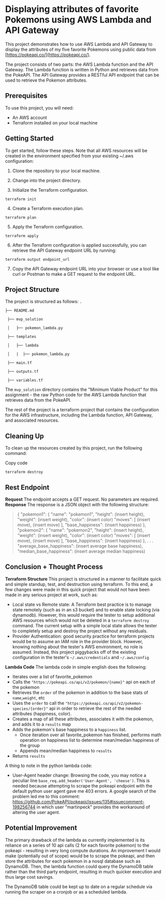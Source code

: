 
# Displaying attributes of favorite Pokemons using AWS Lambda and API Gateway

This project demonstrates how to use AWS Lambda and API Gateway to display the attributes of my five favorite Pokemons using public data from [https://pokeapi.co/](https://pokeapi.co/).

The project consists of two parts: the AWS Lambda function and the API Gateway. The Lambda function is written in Python and retrieves data from the PokeAPI. The API Gateway provides a RESTful API endpoint that can be used to retrieve the Pokemon attributes.

## Prerequisites

To use this project, you will need:

-   An AWS account
-   Terraform installed on your local machine

## Getting Started

To get started, follow these steps. Note that all AWS resources will be created in the environment specified from your existing ~/.aws configuration:

1.  Clone the repository to your local machine.
    
2.  Change into the project directory.
    
3.  Initialize the Terraform configuration.

`terraform init` 

4.  Create a Terraform execution plan.

`terraform plan` 

5.  Apply the Terraform configuration.

`terraform apply` 

6.  After the Terraform configuration is applied successfully, you can retrieve the API Gateway endpoint URL by running:

`terraform output endpoint_url` 

7.  Copy the API Gateway endpoint URL into your browser or use a tool like curl or Postman to make a GET request to the endpoint URL.

## Project Structure

The project is structured as follows:
`.` 

` ├── README.md ` 

` ├── mvp_solution`

 ` │   ├── pokemon_lambda.py` 
 
 ` ├── templates`
 
 ` │   ├── lambda`
 
 ` │   |  ├── pokemon_lambda.py`
 
` ├── main.tf` 

` ├── outputs.tf` 

` ├── variables.tf` 

The `mvp_solution` directory contains the "Minimum Viable Product" for this assignment - the raw Python code for the AWS Lambda function that retrieves data from the PokeAPI.

The rest of the project is a terraform project that contains the configuration for the AWS infrastructure, including the Lambda function, API Gateway, and associated resources.

## Cleaning Up

To clean up the resources created by this project, run the following command:

Copy code

`terraform destroy` 

## Rest Endpoint

**Request**
The endpoint accepts a GET request. No parameters are required.
**Response**
The response is a JSON object with the following structure:

> {
  "pokemon1": {
    "name": "pokemon1",
    "height": (insert height),
    "weight": (insert weight),
    "color": (insert color)
    "moves": [
      (insert move),
      (insert move)
    ],
    "base_happiness": (insert happiness)
  },
  "pokemon2": {
    "name": "pokemon2",
    "height": (insert height),
    "weight": (insert weight),
    "color": (insert color)
    "moves": [
      (insert move),
      (insert move)
    ],
    "base_happiness": (insert happiness)
  },
  .
  .
  .
  "average_base_happiness": (insert average base happiness),
  "median_base_happiness": (insert average median happiness)


## Conclusion + Thought Process

**Terraform Structure**
This project is structured in a manner to facilitate quick and simple standup, test, and destruction using terraform. To this end, a few changes were made in this quick project that would not have been made in any serious project at work, such as:

- Local state vs Remote state: A Terraform best practice is to manage state remotely (such as in an s3 bucket) and to enable state locking (via dynamodb). However, this would require the tester to setup additional AWS resources which would not be deleted in a `terraform destroy` command. The current setup with a simple local state allows the tester to completely setup and destroy the project without any residuals.
- Provider Authentication:  good security practice for terraform projects would be to assume an IAM role in the provider block. However, knowing nothing about the tester's AWS environment, no role is assumed. Instead, this project piggybacks off of the existing configuration in the tester's `~/.aws/credentials` and `~/.aws/config`

**Lambda Code**
The lambda code in simple english does the following:

- Iterates over a list of favorite_pokemon
- Calls the `"https://pokeapi.co/api/v2/pokemon/{name}"` api on each of the pokemon
- Retrieves the `order` of the pokemon in addition to the base stats of `name`,`weight`, etc
- Uses the `order` to call the `"https://pokeapi.co/api/v2/pokemon-species/{order}"` api in order to retrieve the rest of the needed attributes (happiness, color).
- Creates a map of all these attributes, associates it with the pokemon, and adds it to a `results` map
- Adds the pokemon's base happiness to a `happiness` list.
	- Once iteration over all favorite_pokemon has finished, performs math operation on happiness list to determine mean/median happiness of the group
	- Appends mean/median happiness to `results`
- Returns `results`


A thing to note in the python lambda code:

- User-Agent header change: Browsing the code, you may notice a peculiar line `base_req.add_header('User-Agent', 'cheese')`. This is needed because attempting to scrape the pokeapi endpoint with the default python user agent gave me 403 errors. A google search of the problem led me to this comment: https://github.com/PokeAPI/pokeapi/issues/135#issuecomment-198256744 in which user "martinpeck" provides the workaround of altering the user agent.

## Potential Improvement

The primary drawback of the lambda as currently implemented is its reliance on a series of 10 api calls (2 for each favorite pokemon) to the pokeapi - resulting in very long compute durations. An improvement I would make (potentially out of scope) would be to scrape the pokeapi, and then store the attributes for each pokemon in a nosql database such as DynamoDB. Then, the lambda function could query the DynamoDB table rather than the third party endpoint, resulting in much quicker execution and thus large cost savings. 

The DynamoDB table could be kept up to date on a regular schedule via running the scraper on a cronjob or as a scheduled lambda.
